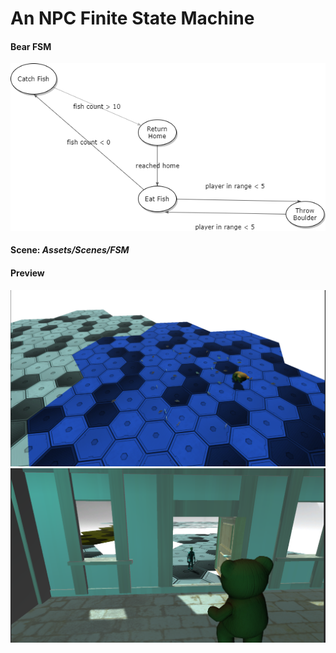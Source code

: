 # An NPC Finite State Machine

#### Bear FSM

![bear fsm](Images/FSM-Bear-Diagram.png)
#### Scene: _Assets/Scenes/FSM_

#### Preview
![preview 1](Images/img1.PNG)
![preview 2](Images/img2.PNG)